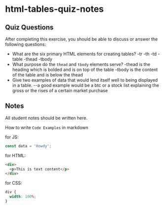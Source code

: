 # html-tables-quiz-notes

## Quiz Questions

After completing this exercise, you should be able to discuss or answer the following questions:

- What are the six primary HTML elements for creating tables?
  -tr
  -th
  -td
  -table
  -thead
  -tbody
- What purpose do the `thead` and `tbody` elements serve?
  -thead is the heading which is bolded and is on top of the table
  -tbody is the content of the table and is below the thead
- Give two examples of data that would lend itself well to being displayed in a table.
  --a good example would be a btc or a stock list explaining the gross or the rises of a certain market purchase

## Notes

All student notes should be written here.

How to write `Code Examples` in markdown

for JS:

```javascript
const data = 'Howdy';
```

for HTML:

```html
<div>
  <p>This is text content</p>
</div>
```

for CSS:

```css
div {
  width: 100%;
}
```
